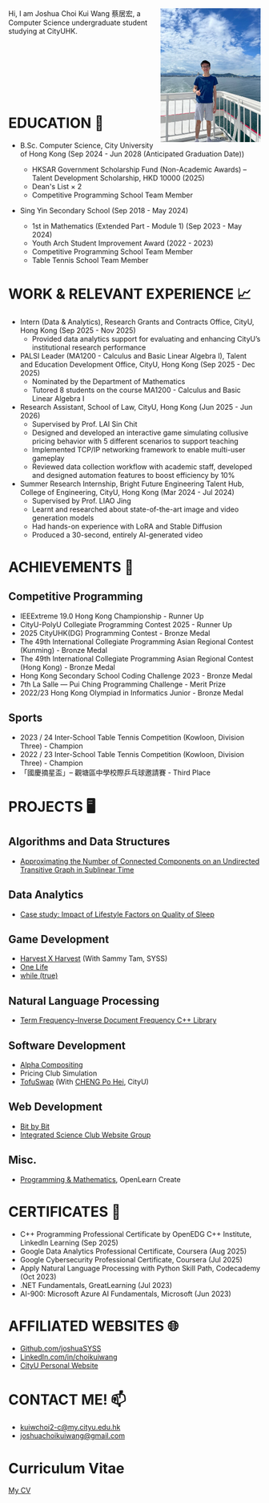 <head>
  <meta name="google-site-verification" content="0SEcurk_dKLeFfJ4VC6azCpxCccwgnd3JkByYOdYncA" />
</head>
<img src="image.jpg" width="200" align="right">
Hi, I am Joshua Choi Kui Wang 蔡居宏, a Computer Science undergraduate student studying at CityUHK.<br><br><br><br><br><br><br><br>

# EDUCATION 🏫
- B.Sc. Computer Science, City University of Hong Kong (Sep 2024 - Jun 2028 (Anticipated Graduation Date))
  * HKSAR Government Scholarship Fund (Non-Academic Awards) – Talent Development Scholarship, HKD 10000 (2025)
  * Dean's List × 2
  * Competitive Programming School Team Member

- Sing Yin Secondary School (Sep 2018 - May 2024)
  * 1st in Mathematics (Extended Part - Module 1) (Sep 2023 - May 2024)
  * Youth Arch Student Improvement Award (2022 - 2023)
  * Competitive Programming School Team Member
  * Table Tennis School Team Member

# WORK & RELEVANT EXPERIENCE 📈
- Intern (Data & Analytics), Research Grants and Contracts Office, CityU, Hong Kong (Sep 2025 - Nov 2025)
  * Provided data analytics support for evaluating and enhancing CityU’s institutional research performance
- PALSI Leader (MA1200 - Calculus and Basic Linear Algebra I), Talent and Education Development Office, CityU, Hong Kong (Sep 2025 - Dec 2025)
  * Nominated by the Department of Mathematics
  * Tutored 8 students on the course MA1200 - Calculus and Basic Linear Algebra I
- Research Assistant, School of Law, CityU, Hong Kong (Jun 2025 - Jun 2026)
  * Supervised by Prof. LAI Sin Chit
  * Designed and developed an interactive game simulating collusive pricing behavior with 5 different scenarios to support teaching
  * Implemented TCP/IP networking framework to enable multi-user gameplay
  * Reviewed data collection workflow with academic staff, developed and designed automation features to boost efficiency by 10%
- Summer Research Internship, Bright Future Engineering Talent Hub, College of Engineering, CityU, Hong Kong (Mar 2024 - Jul 2024)
  * Supervised by Prof. LIAO Jing
  * Learnt and researched about state-of-the-art image and video generation models
  * Had hands-on experience with LoRA and Stable Diffusion
  * Produced a 30-second, entirely AI-generated video

# ACHIEVEMENTS 🏅
## Competitive Programming
- IEEExtreme 19.0 Hong Kong Championship - Runner Up
- CityU-PolyU Collegiate Programming Contest 2025 - Runner Up
- 2025 CityUHK(DG) Programming Contest - Bronze Medal
- The 49th International Collegiate Programming Asian Regional Contest (Kunming) - Bronze Medal
- The 49th International Collegiate Programming Asian Regional Contest (Hong Kong) - Bronze Medal
- Hong Kong Secondary School Coding Challenge 2023 - Bronze Medal
- 7th La Salle — Pui Ching Programming Challenge - Merit Prize
- 2022/23 Hong Kong Olympiad in Informatics Junior - Bronze Medal

## Sports
- 2023 / 24 Inter-School Table Tennis Competition (Kowloon, Division Three) - Champion
- 2022 / 23 Inter-School Table Tennis Competition (Kowloon, Division Three) - Champion
- 「國慶摘星盃」– 觀塘區中學校際乒乓球邀請賽 - Third Place

# PROJECTS 🖥
## Algorithms and Data Structures
- [Approximating the Number of Connected Components on an Undirected Transitive Graph in Sublinear Time](https://github.com/joshuaSYSS/approxCCDegree)

<!--## Artificial Intelligence-->
<!--### AI Game Programming-->

## Data Analytics
- [Case study: Impact of Lifestyle Factors on Quality of Sleep](https://www.datacamp.com/datalab/w/894bc003-651d-49cd-9cc9-c3dc1f343ee6)

## Game Development
- [Harvest X Harvest](https://revolution-game.itch.io/harvest-x-harvest) (With Sammy Tam, SYSS)
- [One Life](https://revolution-game.itch.io/one-life)
- [while (true)](https://no1gameexpert.itch.io/while-true)
 
## Natural Language Processing
- [Term Frequency–Inverse Document Frequency C++ Library](https://github.com/joshuaSYSS/tfidf)

<!--## Programming Languages and Compiler-->

## Software Development
- [Alpha Compositing](https://github.com/joshuaSYSS/Alpha-Compositing)
- Pricing Club Simulation
- [TofuSwap](https://github.com/ABCD2024-TEAM/TofuSwap) (With [CHENG Po Hei](https://github.com/iceheart-ac), CityU)

## Web Development
- [Bit by Bit](https://bitbybit-programming.netlify.app/)
- [Integrated Science Club Website Group](https://is-club.netlify.app/)
 
## Misc.
- [Programming & Mathematics](https://www.open.edu/openlearncreate/course/view.php?id=16462), OpenLearn Create

# CERTIFICATES 📄
- C++ Programming Professional Certificate by OpenEDG C++ Institute, LinkedIn Learning (Sep 2025)
- Google Data Analytics Professional Certificate, Coursera (Aug 2025)
- Google Cybersecurity Professional Certificate, Coursera (Jul 2025)
- Apply Natural Language Processing with Python Skill Path, Codecademy (Oct 2023)
- .NET Fundamentals, GreatLearning (Jul 2023)
- AI-900: Microsoft Azure AI Fundamentals, Microsoft (Jun 2023)

<!--# Bootcamps 🏕️-->

# AFFILIATED WEBSITES 🌐
- [Github.com/joshuaSYSS](https://github.com/joshuaSYSS)
- [LinkedIn.com/in/choikuiwang](https://www.linkedin.com/in/choikuiwang)
- [CityU Personal Website](https://personal.cs.cityu.edu.hk/~kuiwchoi2)

# CONTACT ME! 📫
- [kuiwchoi2-c@my.cityu.edu.hk](mailto:kuiwchoi2-c@my.cityu.edu.hk)
- [joshuachoikuiwang@gmail.com](mailto:joshuachoikuiwang@gmail.com)

# Curriculum Vitae
[My CV](https://docs.google.com/document/d/10kKMXOwLtwgao1X76b43pyyyfaH3c8HmqsqP5a4GOQo/edit?usp=sharing)
